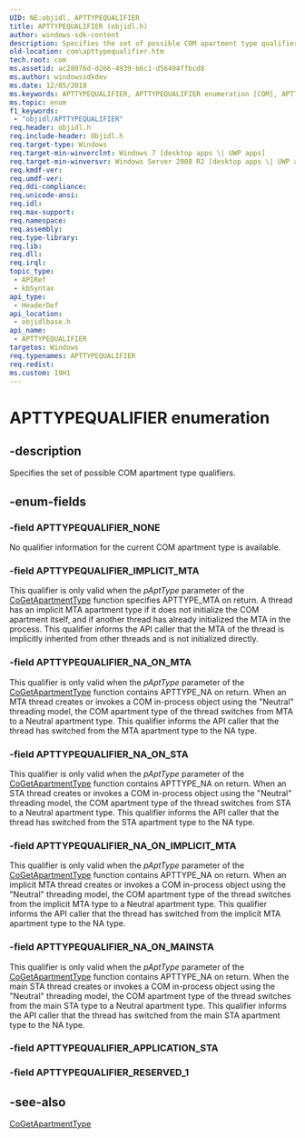 ```yaml
---
UID: NE:objidl._APTTYPEQUALIFIER
title: APTTYPEQUALIFIER (objidl.h)
author: windows-sdk-content
description: Specifies the set of possible COM apartment type qualifiers.
old-location: com\apttypequalifier.htm
tech.root: com
ms.assetid: ac28076d-d266-4939-b6c1-d56494ffbcd8
ms.author: windowssdkdev
ms.date: 12/05/2018
ms.keywords: APTTYPEQUALIFIER, APTTYPEQUALIFIER enumeration [COM], APTTYPEQUALIFIER_IMPLICIT_MTA, APTTYPEQUALIFIER_NA_ON_IMPLICIT_MTA, APTTYPEQUALIFIER_NA_ON_MAINSTA, APTTYPEQUALIFIER_NA_ON_MTA, APTTYPEQUALIFIER_NA_ON_STA, APTTYPEQUALIFIER_NONE, com.apttypequalifier, objidlbase/APTTYPEQUALIFIER, objidlbase/APTTYPEQUALIFIER_IMPLICIT_MTA, objidlbase/APTTYPEQUALIFIER_NA_ON_IMPLICIT_MTA, objidlbase/APTTYPEQUALIFIER_NA_ON_MAINSTA, objidlbase/APTTYPEQUALIFIER_NA_ON_MTA, objidlbase/APTTYPEQUALIFIER_NA_ON_STA, objidlbase/APTTYPEQUALIFIER_NONE
ms.topic: enum
f1_keywords: 
 - "objidl/APTTYPEQUALIFIER"
req.header: objidl.h
req.include-header: Objidl.h
req.target-type: Windows
req.target-min-winverclnt: Windows 7 [desktop apps \| UWP apps]
req.target-min-winversvr: Windows Server 2008 R2 [desktop apps \| UWP apps]
req.kmdf-ver: 
req.umdf-ver: 
req.ddi-compliance: 
req.unicode-ansi: 
req.idl: 
req.max-support: 
req.namespace: 
req.assembly: 
req.type-library: 
req.lib: 
req.dll: 
req.irql: 
topic_type:
 - APIRef
 - kbSyntax
api_type:
 - HeaderDef
api_location:
 - objidlbase.h
api_name:
 - APTTYPEQUALIFIER
targetos: Windows
req.typenames: APTTYPEQUALIFIER
req.redist: 
ms.custom: 19H1
---
```


# APTTYPEQUALIFIER enumeration


## -description


Specifies the set of possible COM apartment type qualifiers.


## -enum-fields




### -field APTTYPEQUALIFIER_NONE

No qualifier information for the current COM apartment type is available.


### -field APTTYPEQUALIFIER_IMPLICIT_MTA

This qualifier is only valid when the <i>pAptType</i> parameter of the <a href="https://docs.microsoft.com/windows/desktop/api/combaseapi/nf-combaseapi-cogetapartmenttype">CoGetApartmentType</a> function specifies APTTYPE_MTA on return. A thread has an implicit MTA apartment type if it does not initialize the COM apartment itself, and if another thread has already initialized the MTA in the process. This qualifier informs the API caller that the MTA of the thread is implicitly inherited from other threads and is not initialized directly.


### -field APTTYPEQUALIFIER_NA_ON_MTA

This qualifier is only valid when the <i>pAptType</i> parameter of the <a href="https://docs.microsoft.com/windows/desktop/api/combaseapi/nf-combaseapi-cogetapartmenttype">CoGetApartmentType</a> function contains APTTYPE_NA on return. When an MTA thread creates or invokes a COM in-process object using the "Neutral" threading model, the COM apartment type of the thread switches from MTA to a Neutral apartment type. This qualifier informs the API caller that the thread has switched from the MTA apartment type to the NA type.


### -field APTTYPEQUALIFIER_NA_ON_STA

This qualifier is only valid when the <i>pAptType</i> parameter of the <a href="https://docs.microsoft.com/windows/desktop/api/combaseapi/nf-combaseapi-cogetapartmenttype">CoGetApartmentType</a> function contains APTTYPE_NA on return. When an STA thread creates or invokes a COM in-process object using the "Neutral" threading model, the COM apartment type of the thread switches from STA to a Neutral apartment type. This qualifier informs the API caller that the thread has switched from the STA apartment type to the NA type.


### -field APTTYPEQUALIFIER_NA_ON_IMPLICIT_MTA

This qualifier is only valid when the <i>pAptType</i> parameter of the <a href="https://docs.microsoft.com/windows/desktop/api/combaseapi/nf-combaseapi-cogetapartmenttype">CoGetApartmentType</a> function contains APTTYPE_NA on return. When an implicit MTA thread creates or invokes a COM in-process object using the "Neutral" threading model, the COM apartment type of the thread switches from the implicit MTA type to a Neutral apartment type. This qualifier informs the API caller that the thread has switched from the implicit MTA apartment type to the NA type.


### -field APTTYPEQUALIFIER_NA_ON_MAINSTA

This qualifier is only valid when the <i>pAptType</i> parameter of the <a href="https://docs.microsoft.com/windows/desktop/api/combaseapi/nf-combaseapi-cogetapartmenttype">CoGetApartmentType</a> function contains APTTYPE_NA on return. When the main STA thread creates or invokes a COM in-process object using the "Neutral" threading model, the COM apartment type of the thread switches from the main STA type to a Neutral apartment type. This qualifier informs the API caller that the thread has switched from the main STA apartment type to the NA type.


### -field APTTYPEQUALIFIER_APPLICATION_STA


### -field APTTYPEQUALIFIER_RESERVED_1




## -see-also




<a href="https://docs.microsoft.com/windows/desktop/api/combaseapi/nf-combaseapi-cogetapartmenttype">CoGetApartmentType</a>
 

 

